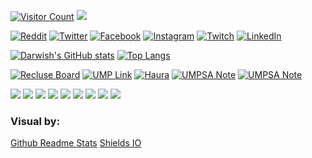 [![Visitor Count](https://profile-counter.glitch.me/darwishzain/count.svg)](https://github.com/darwishzain) [![](https://img.shields.io/github/followers/darwishzain?style=social)](https://github.com/darwishzain)

[![Reddit](https://img.shields.io/badge/Reddit-%23FF4500.svg?logo=Reddit&logoColor=white)](https://reddit.com/user/darwishzainstd) [![Twitter](https://img.shields.io/badge/Twitter-%231DA1F2.svg?logo=Twitter&logoColor=white)](https://twitter.com/darwishzainstd) [![Facebook](https://img.shields.io/badge/Facebook-%231DA1F2.svg?logo=Facebook&logoColor=white)](https://facebook.com/darwishzainstd) [![Instagram](https://img.shields.io/badge/Instagram-%231DA1F2.svg?logo=Instagram&logoColor=white)](https://instagram.com/darwishzianstd) [![Twitch](https://img.shields.io/badge/Twitch-%231DA1F2.svg?logo=Twitch&logoColor=white)](https://twitch.tv/hidarishoya)
[![LinkedIn](https://img.shields.io/badge/LinkedIn-%230077B5.svg?logo=linkedin&logoColor=white)](https://linkedin.com/in/darwishzain)
<!--[![Stack Overflow](https://img.shields.io/badge/-Stackoverflow-FE7A16?logo=stack-overflow&logoColor=white)](https://stackoverflow.com/users/19496359) -->


[![Darwish's GitHub stats](https://github-readme-stats.vercel.app/api?username=darwishzain&theme=algolia)](https://github.com/darwishzain) [![Top Langs](https://github-readme-stats.vercel.app/api/top-langs/?username=darwishzain&hide=javascript,html,css,nsis,php,blade,asp.net,shaderlab,hlsl&layout=compact&theme=algolia)](https://github.com/darwishzain)

[![Recluse Board](https://github-readme-stats.vercel.app/api/pin/?username=darwishzain&repo=recluse-board&theme=holi)](https://github.com/darwishzain/recluse-board)
[![UMP Link](https://github-readme-stats.vercel.app/api/pin/?username=darwishzain&repo=ump-link&theme=holi)](https://github.com/darwishzain/ump-link)
[![Haura](https://github-readme-stats.vercel.app/api/pin/?username=darwishzain&repo=haura&theme=holi)](https://github.com/darwishzain/haura)
[![UMPSA Note](https://github-readme-stats.vercel.app/api/pin/?username=darwishzain&repo=umpsa-note&theme=holi)](https://github.com/darwishzain/umpsa-note)
[![UMPSA Note](https://github-readme-stats.vercel.app/api/pin/?username=darwishzain&repo=pmms-g8&theme=holi)](https://github.com/darwishzain/pmms-g8)



![](https://img.shields.io/badge/OS-Linux-informational?style=flat&logo=linux&logoColor=white&color=2bbc8a)
![](https://img.shields.io/badge/OS-Windows-informational?style=flat&logo=windows&logoColor=white&color=2bbc8a)
![](https://img.shields.io/badge/Code-Python-informational?style=flat&logo=python&logoColor=white&color=2bbc8a)
![](https://img.shields.io/badge/Code-Javascript-informational?style=flat&logo=javascript&logoColor=white&color=2bbc8a)
![](https://img.shields.io/badge/Code-PHP-informational?style=flat&logo=php&logoColor=white&color=2bbc8a)
![](https://img.shields.io/badge/Code-CSharp-informational?style=flat&logo=csharp&logoColor=white&color=2bbc8a)
![](https://img.shields.io/badge/Code-C-informational?style=flat&logo=c&logoColor=white&color=2bbc8a)
![](https://img.shields.io/badge/Tools-Unity-informational?style=flat&logo=unity&logoColor=white&color=2bbc8a)
![](https://img.shields.io/badge/Tools-XAMPP-informational?style=flat&logo=xampp&logoColor=white&color=2bbc8a)

### Visual by:
[Github Readme Stats](https://github.com/anuraghazra/github-readme-stats "Github Readme Stats")
[Shields IO](https://shields.io/ "Shields IO")
